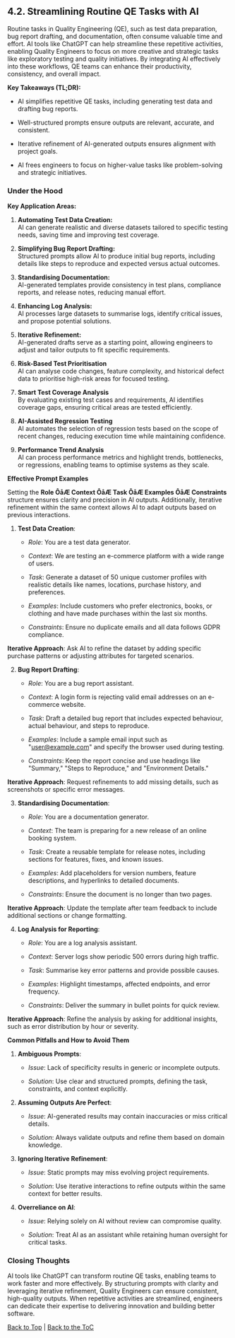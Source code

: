 <a name="top"></a>

## 4.2. Streamlining Routine QE Tasks with AI

Routine tasks in Quality Engineering (QE), such as test data
preparation, bug report drafting, and documentation, often consume
valuable time and effort. AI tools like ChatGPT can help streamline
these repetitive activities, enabling Quality Engineers to focus on more
creative and strategic tasks like exploratory testing and quality
initiatives. By integrating AI effectively into these workflows, QE
teams can enhance their productivity, consistency, and overall impact.

**Key Takeaways (TL;DR):**

-   AI simplifies repetitive QE tasks, including generating test data
    and drafting bug reports.

-   Well-structured prompts ensure outputs are relevant, accurate, and
    consistent.

-   Iterative refinement of AI-generated outputs ensures alignment with
    project goals.

-   AI frees engineers to focus on higher-value tasks like
    problem-solving and strategic initiatives.

### Under the Hood

**Key Application Areas:**

1.  **Automating Test Data Creation:**\
    AI can generate realistic and diverse datasets tailored to specific
    testing needs, saving time and improving test coverage.

2.  **Simplifying Bug Report Drafting:**\
    Structured prompts allow AI to produce initial bug reports,
    including details like steps to reproduce and expected versus actual
    outcomes.

3.  **Standardising Documentation:**\
    AI-generated templates provide consistency in test plans, compliance
    reports, and release notes, reducing manual effort.

4.  **Enhancing Log Analysis:**\
    AI processes large datasets to summarise logs, identify critical
    issues, and propose potential solutions.

5.  **Iterative Refinement:**\
    AI-generated drafts serve as a starting point, allowing engineers to
    adjust and tailor outputs to fit specific requirements.

6.  **Risk-Based Test Prioritisation**\
    AI can analyse code changes, feature complexity, and historical
    defect data to prioritise high-risk areas for focused testing.

7.  **Smart Test Coverage Analysis**\
    By evaluating existing test cases and requirements, AI identifies
    coverage gaps, ensuring critical areas are tested efficiently.

8.  **AI-Assisted Regression Testing**\
    AI automates the selection of regression tests based on the scope of
    recent changes, reducing execution time while maintaining
    confidence.

9.  **Performance Trend Analysis**\
    AI can process performance metrics and highlight trends,
    bottlenecks, or regressions, enabling teams to optimise systems as
    they scale.

**Effective Prompt Examples**

Setting the **Role ÔåÆ Context ÔåÆ Task ÔåÆ Examples ÔåÆ Constraints** structure
ensures clarity and precision in AI outputs. Additionally, iterative
refinement within the same context allows AI to adapt outputs based on
previous interactions.

1.  **Test Data Creation**:

    -   *Role*: You are a test data generator.

    -   *Context*: We are testing an e-commerce platform with a wide
        range of users.

    -   *Task*: Generate a dataset of 50 unique customer profiles with
        realistic details like names, locations, purchase history, and
        preferences.

    -   *Examples*: Include customers who prefer electronics, books, or
        clothing and have made purchases within the last six months.

    -   *Constraints*: Ensure no duplicate emails and all data follows
        GDPR compliance.

**Iterative Approach**: Ask AI to refine the dataset by adding specific
purchase patterns or adjusting attributes for targeted scenarios.

2.  **Bug Report Drafting**:

    -   *Role*: You are a bug report assistant.

    -   *Context*: A login form is rejecting valid email addresses on an
        e-commerce website.

    -   *Task*: Draft a detailed bug report that includes expected
        behaviour, actual behaviour, and steps to reproduce.

    -   *Examples*: Include a sample email input such as
        "<user@example.com>" and specify the browser used during
        testing.

    -   *Constraints*: Keep the report concise and use headings like
        \"Summary,\" \"Steps to Reproduce,\" and \"Environment
        Details.\"

**Iterative Approach**: Request refinements to add missing details, such
as screenshots or specific error messages.

3.  **Standardising Documentation**:

    -   *Role*: You are a documentation generator.

    -   *Context*: The team is preparing for a new release of an online
        booking system.

    -   *Task*: Create a reusable template for release notes, including
        sections for features, fixes, and known issues.

    -   *Examples*: Add placeholders for version numbers, feature
        descriptions, and hyperlinks to detailed documents.

    -   *Constraints*: Ensure the document is no longer than two pages.

**Iterative Approach**: Update the template after team feedback to
include additional sections or change formatting.

4.  **Log Analysis for Reporting**:

    -   *Role*: You are a log analysis assistant.

    -   *Context*: Server logs show periodic 500 errors during high
        traffic.

    -   *Task*: Summarise key error patterns and provide possible
        causes.

    -   *Examples*: Highlight timestamps, affected endpoints, and error
        frequency.

    -   *Constraints*: Deliver the summary in bullet points for quick
        review.

**Iterative Approach**: Refine the analysis by asking for additional
insights, such as error distribution by hour or severity.

**Common Pitfalls and How to Avoid Them**

1.  **Ambiguous Prompts**:

    -   *Issue*: Lack of specificity results in generic or incomplete
        outputs.

    -   *Solution*: Use clear and structured prompts, defining the task,
        constraints, and context explicitly.

2.  **Assuming Outputs Are Perfect**:

    -   *Issue*: AI-generated results may contain inaccuracies or miss
        critical details.

    -   *Solution*: Always validate outputs and refine them based on
        domain knowledge.

3.  **Ignoring Iterative Refinement**:

    -   *Issue*: Static prompts may miss evolving project requirements.

    -   *Solution*: Use iterative interactions to refine outputs within
        the same context for better results.

4.  **Overreliance on AI**:

    -   *Issue*: Relying solely on AI without review can compromise
        quality.

    -   *Solution*: Treat AI as an assistant while retaining human
        oversight for critical tasks.

### Closing Thoughts

AI tools like ChatGPT can transform routine QE tasks, enabling teams to
work faster and more effectively. By structuring prompts with clarity
and leveraging iterative refinement, Quality Engineers can ensure
consistent, high-quality outputs. When repetitive activities are
streamlined, engineers can dedicate their expertise to delivering
innovation and building better software.

[Back to Top](#top) | [Back to the ToC](../ReadMe.md)